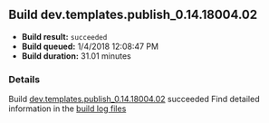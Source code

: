 ## Build dev.templates.publish_0.14.18004.02
- **Build result:** `succeeded`
- **Build queued:** 1/4/2018 12:08:47 PM
- **Build duration:** 31.01 minutes
### Details
Build [dev.templates.publish_0.14.18004.02](https://winappstudio.visualstudio.com/web/build.aspx?pcguid=a4ef43be-68ce-4195-a619-079b4d9834c2&builduri=vstfs%3a%2f%2f%2fBuild%2fBuild%2f24597) succeeded
Find detailed information in the [build log files](https://uwpctdiags.blob.core.windows.net/buildlogs/dev.templates.publish_0.14.18004.02_logs.zip)
